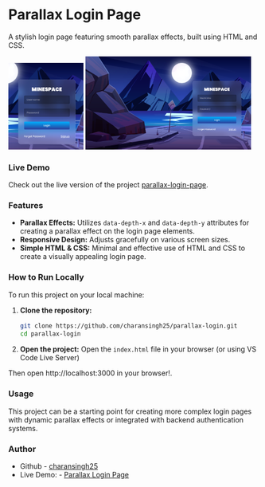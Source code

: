 # Parallax Login Page
A stylish login page featuring smooth parallax effects, built using HTML and CSS.

<img src="/public/image-2.png" width="30%" >
<img src="/public/image-1.png" width="66%" >

### Live Demo
Check out the live version of the project [parallax-login-page](https://charansingh25.github.io/parallax-login/).

### Features
- **Parallax Effects:** Utilizes `data-depth-x` and `data-depth-y` attributes for creating a parallax effect on the login page elements.
- **Responsive Design:** Adjusts gracefully on various screen sizes.
- **Simple HTML & CSS:** Minimal and effective use of HTML and CSS to create a visually appealing login page.

### How to Run Locally

To run this project on your local machine:

1. **Clone the repository:**
   ```bash
   git clone https://github.com/charansingh25/parallax-login.git
   cd parallax-login
2. **Open the project:** 
   Open the `index.html` file in your browser (or using VS Code Live Server)

Then open http://localhost:3000 in your browser!.

### Usage

This project can be a starting point for creating more complex login pages with dynamic parallax effects or 
integrated with backend authentication systems.

### Author
- Github - [charansingh25](https://github.com/charansingh25)
- Live Demo: - [Parallax Login Page](https://charansingh25.github.io/parallax-login/)

